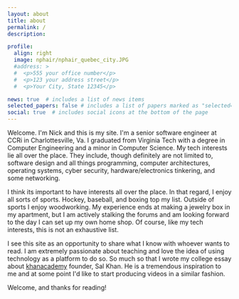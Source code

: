 ```yaml
---
layout: about
title: about
permalink: /
description: 

profile:
  align: right
  image: nphair/nphair_quebec_city.JPG
  #address: >
  #  <p>555 your office number</p>
  #  <p>123 your address street</p>
  #  <p>Your City, State 12345</p>

news: true  # includes a list of news items
selected_papers: false # includes a list of papers marked as "selected={true}"
social: true  # includes social icons at the bottom of the page
---
```


Welcome. I'm Nick and this is my site. I'm a senior software engineer at CCRi
in Charlottesville, Va. I graduated from Virginia Tech with a degree in
Computer Engineering and a minor in Computer Science. My tech interests lie all
over the place. They include, though definitely are not limited to, software
design and all things programming, computer architectures, operating systems,
cyber security, hardware/electronics tinkering, and some networking.


I think its important to have interests all over the place. In that regard, I
  enjoy all sorts of sports. Hockey, baseball, and boxing top my list. Outside
  of sports I enjoy woodworking. My experience ends at making a jewelry box in
  my apartment, but I am actively stalking the forums and am looking forward to
  the day I can set up my own home shop. Of course, like my tech interests,
  this is not an exhaustive list.


I see this site as an opportunity to share what I know with whoever wants to
  read. I am extremely passionate about teaching and love the idea of using
  technology as a platform to do so. So much so that I wrote my college essay
  about [khanacademy][3] founder, Sal Khan. He is a tremendous inspiration to
  me and at some point I'd like to start producing videos in a similar fashion.

Welcome, and thanks for reading!


[1]: https://en.wikipedia.org/wiki/On_Liberty
[2]: https://en.wikipedia.org/wiki/The_Age_of_Reason
[3]: https://www.khanacademy.org/about
